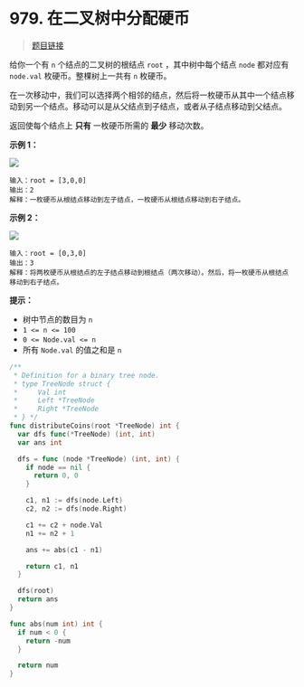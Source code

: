 <!-- markdownlint-disable -->
<!-- customize-tags:树,深度优先搜索,二叉树 -->

# 979. 在二叉树中分配硬币

> [题目链接](https://leetcode.cn/problems/distribute-coins-in-binary-tree/)

给你一个有 `n` 个结点的二叉树的根结点 `root` ，其中树中每个结点 `node` 都对应有 `node.val` 枚硬币。整棵树上一共有 `n` 枚硬币。

在一次移动中，我们可以选择两个相邻的结点，然后将一枚硬币从其中一个结点移动到另一个结点。移动可以是从父结点到子结点，或者从子结点移动到父结点。

返回使每个结点上 **只有** 一枚硬币所需的 **最少** 移动次数。

**示例 1：**

![](https://assets.leetcode.com/uploads/2019/01/18/tree1.png)

```
输入：root = [3,0,0]
输出：2
解释：一枚硬币从根结点移动到左子结点，一枚硬币从根结点移动到右子结点。
```

**示例 2：**

![](https://assets.leetcode.com/uploads/2019/01/18/tree2.png)

```
输入：root = [0,3,0]
输出：3
解释：将两枚硬币从根结点的左子结点移动到根结点（两次移动）。然后，将一枚硬币从根结点移动到右子结点。
```

**提示：**

- 树中节点的数目为 `n`
- `1 <= n <= 100`
- `0 <= Node.val <= n`
- 所有 `Node.val` 的值之和是 `n`

<!-- markdownlint-restore -->
<!--------------------------------->
<!-- generate by new_leetcode.go -->

```go
/**
 * Definition for a binary tree node.
 * type TreeNode struct {
 *     Val int
 *     Left *TreeNode
 *     Right *TreeNode
 * } */
func distributeCoins(root *TreeNode) int {
  var dfs func(*TreeNode) (int, int)
  var ans int

  dfs = func (node *TreeNode) (int, int) {
    if node == nil {
      return 0, 0
    }

    c1, n1 := dfs(node.Left)
    c2, n2 := dfs(node.Right)

    c1 += c2 + node.Val
    n1 += n2 + 1

    ans += abs(c1 - n1)

    return c1, n1
  }

  dfs(root)
  return ans
}

func abs(num int) int {
  if num < 0 {
    return -num
  }

  return num
}
```
